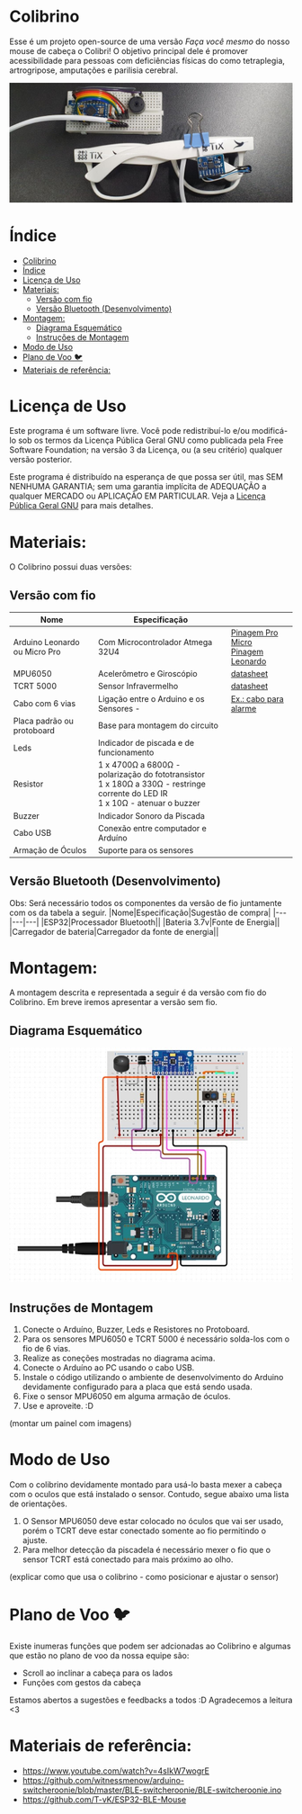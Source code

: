 # Colibrino 
Esse é um projeto open-source de uma versão *Faça você mesmo* do nosso mouse de cabeça o Colibri! O objetivo principal dele é promover acessibilidade para pessoas com deficiências físicas do como tetraplegia, artrogripose, amputações e parilisia cerebral.

![Diagrama esquemático|617x512,20%](./doc/header.jpeg)

# Índice 

- [Colibrino](#colibrino)
- [Índice](#índice)
- [Licença de Uso](#licença-de-uso)
- [Materiais:](#materiais)
  - [Versão com fio](#versão-com-fio)
  - [Versão Bluetooth (Desenvolvimento)](#versão-bluetooth-desenvolvimento)
- [Montagem:](#montagem)
  - [Diagrama Esquemático](#diagrama-esquemático)
  - [Instruções de Montagem](#instruções-de-montagem)
- [Modo de Uso](#modo-de-uso)
- [Plano de Voo 🐦](#plano-de-voo-)
- [Materiais de referência:](#materiais-de-referência)

# Licença de Uso
Este programa é um software livre. Você pode redistribuí-lo e/ou
modificá-lo sob os termos da Licença Pública Geral GNU como publicada
pela Free Software Foundation; na versão 3 da Licença, ou
(a seu critério) qualquer versão posterior.

Este programa é distribuído na esperança de que possa ser útil,
mas SEM NENHUMA GARANTIA; sem uma garantia implícita de ADEQUAÇÃO
a qualquer MERCADO ou APLICAÇÃO EM PARTICULAR. Veja a
[Licença Pública Geral GNU](https://github.com/tix-life/Colibrino/blob/master/LICENSE) para mais detalhes.



# Materiais:
O Colibrino possui duas versões:
## Versão com fio

|Nome|Especificação||
|---|---|---|
|Arduino Leonardo ou Micro Pro|Com Microcontrolador Atmega 32U4|[Pinagem Pro Micro](https://cdn.sparkfun.com/assets/f/d/8/0/d/ProMicro16MHzv2.pdf)<br>[Pinagem Leonardo](https://content.arduino.cc/assets/Pinout-Leonardo_latest.png)|
|MPU6050|Acelerômetro e Giroscópio|[datasheet](https://invensense.tdk.com/wp-content/uploads/2015/02/MPU-6000-Register-Map1.pdf)|
|TCRT 5000|Sensor Infravermelho|[datasheet](https://www.vishay.com/docs/83760/tcrt5000.pdf)|
|Cabo com 6 vias|Ligação entre o Arduino e os Sensores - |[Ex.: cabo para alarme](https://stecondutores.com.br/produto/cabo-de-alarme/)|
|Placa padrão ou protoboard|Base para montagem do circuito||
|Leds|Indicador de piscada e de funcionamento||
|Resistor|1 x 4700Ω a 6800Ω - polarização do fototransistor <br> 1 x 180Ω a 330Ω - restringe corrente do LED IR<br> 1 x 10Ω - atenuar o  buzzer||
|Buzzer|Indicador Sonoro da Piscada||
|Cabo USB|Conexão entre computador e Arduíno||
|Armação de Óculos|Suporte para os sensores||

## Versão Bluetooth (Desenvolvimento)

Obs: Será necessário todos os componentes da versão de fio juntamente com os da tabela a seguir.
|Nome|Especificação|Sugestão de compra|
|---|---|---|
|ESP32|Processador Bluetooth||
|Bateria 3.7v|Fonte de Energia||
|Carregador de bateria|Carregador da fonte de energia||


# Montagem:
A montagem descrita e representada a seguir é da versão com fio do Colibrino. Em breve iremos apresentar a versão sem fio. 
## Diagrama Esquemático
![Diagrama esquemático|617x512,20%](./doc/protoboard-diagram.jpeg)
## Instruções de Montagem
1. Conecte o Arduíno, Buzzer, Leds e Resistores no Protoboard. 
2. Para os sensores MPU6050 e TCRT 5000 é necessário solda-los com o fio de 6 vias.
3. Realize as coneções mostradas no diagrama acima.
4. Conecte o Arduíno ao PC usando o cabo USB.
5. Instale o código utilizando o ambiente de desenvolvimento do Arduino devidamente configurado para a placa que está sendo usada.
6. Fixe o sensor MPU6050 em alguma armação de óculos.
7. Use e aproveite. :D

(montar um painel com imagens)


# Modo de Uso
Com o colibrino devidamente montado para usá-lo basta mexer a cabeça com o oculos que está instalado o sensor. Contudo, segue abaixo uma lista de orientações.

1. O Sensor MPU6050 deve estar colocado no óculos que vai ser usado, porém o TCRT deve estar conectado somente ao fio permitindo o ajuste.
2. Para melhor detecção da piscadela é necessário mexer o fio que o sensor TCRT está conectado para mais próximo ao olho.

(explicar como que usa o colibrino - como posicionar e ajustar o sensor)

# Plano de Voo 🐦
Existe inumeras funções que podem ser adcionadas ao Colibrino e algumas que estão no plano de voo da nossa equipe são:
* Scroll ao inclinar a cabeça para os lados
* Funções com gestos da cabeça

Estamos abertos a sugestões e feedbacks a todos :D 
Agradecemos a leitura <3

# Materiais de referência:
* https://www.youtube.com/watch?v=4sIkW7wogrE
* https://github.com/witnessmenow/arduino-switcheroonie/blob/master/BLE-switcheroonie/BLE-switcheroonie.ino
* https://github.com/T-vK/ESP32-BLE-Mouse

